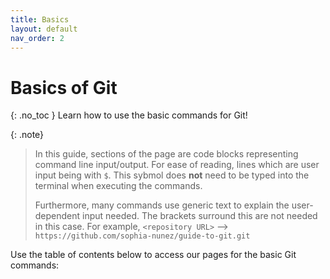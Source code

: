```yaml
---
title: Basics
layout: default
nav_order: 2
---
```

# Basics of Git
{: .no_toc }
Learn how to use the basic commands for Git!

{: .note}
> In this guide, sections of the page are code blocks representing command line input/output. For ease of reading, lines which are user input being with `$`. This sybmol does **not** need to be typed into the terminal when executing the commands.
>
> Furthermore, many commands use generic text to explain the user-dependent input needed. The brackets surround this are not needed in this case. For example, `<repository URL>` --> `https://github.com/sophia-nunez/guide-to-git.git`

Use the table of contents below to access our pages for the basic Git commands: